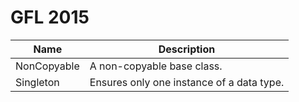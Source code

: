 # GFL 2015

| Name | Description |
| - | - |
| NonCopyable | A non-copyable base class. |
| Singleton | Ensures only one instance of a data type. |